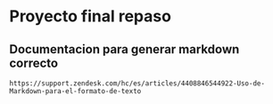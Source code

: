 # Proyecto final repaso

## **Documentacion** para generar markdown correcto
`````
https://support.zendesk.com/hc/es/articles/4408846544922-Uso-de-Markdown-para-el-formato-de-texto

`````